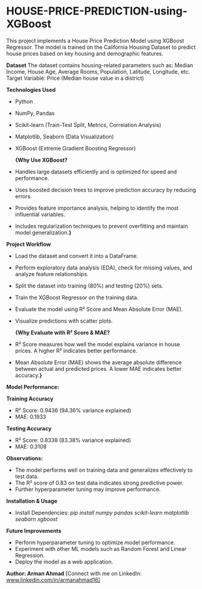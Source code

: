 # HOUSE-PRICE-PREDICTION-using-XGBoost

This project implements a House Price Prediction Model using XGBoost Regressor. The model is trained on the California Housing Dataset to predict house prices based on key housing and demographic features.

**Dataset**
The dataset contains housing-related parameters such as: 
Median Income, House Age, Average Rooms, Population, Latitude, Longitude, etc.
Target Variable: Price (Median house value in a district)

**Technologies Used**
* Python
* NumPy, Pandas
* Scikit-learn (Train-Test Split, Metrics, Correlation Analysis)
* Matplotlib, Seaborn (Data Visualization)
* XGBoost (Extreme Gradient Boosting Regressor)

  **{Why Use XGBoost?**
* Handles large datasets efficiently and is optimized for speed and performance.
* Uses boosted decision trees to improve prediction accuracy by reducing errors.
* Provides feature importance analysis, helping to identify the most influential variables.
* Includes regularization techniques to prevent overfitting and maintain model generalization.**}**
  
**Project Workflow**
* Load the dataset and convert it into a DataFrame.
* Perform exploratory data analysis (EDA), check for missing values, and analyze feature relationships.
* Split the dataset into training (80%) and testing (20%) sets.
* Train the XGBoost Regressor on the training data.
* Evaluate the model using R² Score and Mean Absolute Error (MAE).
* Visualize predictions with scatter plots.

  **{Why Evaluate with R² Score & MAE?**
* R² Score measures how well the model explains variance in house prices. A higher R² indicates better performance.
* Mean Absolute Error (MAE) shows the average absolute difference between actual and predicted prices. A lower MAE indicates better accuracy.**}**
  
**Model Performance:**
  
 **Training Accuracy**
* R² Score: 0.9436 (94.36% variance explained)
* MAE: 0.1933
  
**Testing Accuracy**
* R² Score: 0.8338 (83.38% variance explained)
* MAE: 0.3108
  
**Observations:**
* The model performs well on training data and generalizes effectively to test data.
* The R² score of 0.83 on test data indicates strong predictive power.
* Further hyperparameter tuning may improve performance.
  
**Installation & Usage**
* Install Dependencies:
*pip install numpy pandas scikit-learn matplotlib seaborn xgboost*

**Future Improvements**
* Perform hyperparameter tuning to optimize model performance.
* Experiment with other ML models such as Random Forest and Linear Regression.
* Deploy the model as a web application.
  
**Author: Arman Ahmad**
[Connect with me on LinkedIn: www.linkedin.com/in/armanahmad16]

